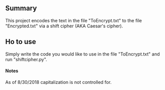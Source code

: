 ## Summary
This project encodes the text in the file "ToEncrypt.txt" to the file "Encrypted.txt" via a shift cipher (AKA Caesar's cipher).

## Ho to use
Simply write the code you would like to use in the file "ToEncrypt.txt" and run "shiftcipher.py".

#### Notes
As of 8/30/2018 capitalization is not controlled for.